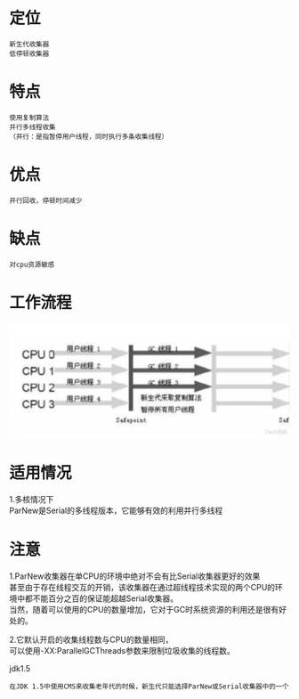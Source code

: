   
# 定位

    新生代收集器
    低停顿收集器
    
# 特点

    使用复制算法
    并行多线程收集
    （并行：是指暂停用户线程，同时执行多条收集线程）

# 优点

    并行回收，停顿时间减少

# 缺点

    对cpu资源敏感    

# 工作流程

![](https://github.com/RodJohn/JVM/blob/master/img/gcparnew.png)    

        
# 适用情况    
     
1.多核情况下  
ParNew是Serial的多线程版本，它能够有效的利用并行多线程
 
# 注意

1.ParNew收集器在单CPU的环境中绝对不会有比Serial收集器更好的效果  
甚至由于存在线程交互的开销，该收集器在通过超线程技术实现的两个CPU的环境中都不能百分之百的保证能超越Serial收集器。  
当然，随着可以使用的CPU的数量增加，它对于GC时系统资源的利用还是很有好处的。  

2.它默认开启的收集线程数与CPU的数量相同，  
可以使用-XX:ParallelGCThreads参数来限制垃圾收集的线程数。


jdk1.5
    
    在JDK 1.5中使用CMS来收集老年代的时候，新生代只能选择ParNew或Serial收集器中的一个
    

